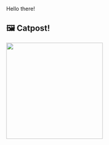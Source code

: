 Hello there!



## 🖼️ Catpost!

<sub>
    <img src="https://cdn2.thecatapi.com/images/-Jt_hoLnk.jpg" height="256">
</sub>

